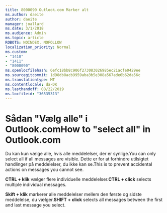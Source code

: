 ```yaml
---
title: 8000090 Outlook.com Marker alt
ms.author: daeite
author: daeite
manager: joallard
ms.date: 3/1/2018
ms.audience: Admin
ms.topic: article
ROBOTS: NOINDEX, NOFOLLOW
localization_priority: Normal
ms.custom:
- "1410"
- "1411"
- "8000090"
ms.openlocfilehash: 6efc18bb8c906f273083026985ec21acfe0429ee
ms.sourcegitcommit: 1d98db8acb9959aba3b5e308a567ade6b62da56c
ms.translationtype: MT
ms.contentlocale: da-DK
ms.lasthandoff: 08/22/2019
ms.locfileid: "36535313"
---
```

# <a name="how-to-select-all-in-outlookcom"></a><span data-ttu-id="9b0ac-102">Sådan "Vælg alle" i Outlook.com</span><span class="sxs-lookup"><span data-stu-id="9b0ac-102">How to "select all" in Outlook.com</span></span>

<span data-ttu-id="9b0ac-103">Du kan kun vælge alle, hvis alle meddelelser, der er synlige.</span><span class="sxs-lookup"><span data-stu-id="9b0ac-103">You can only select all if all messages are visible.</span></span> <span data-ttu-id="9b0ac-104">Dette er for at forhindre utilsigtet handlinger på meddelelser, du ikke kan se.</span><span class="sxs-lookup"><span data-stu-id="9b0ac-104">This is to prevent accidental actions on messages you cannot see.</span></span>

<span data-ttu-id="9b0ac-105">**CTRL + klik** vælger flere individuelle meddelelser.</span><span class="sxs-lookup"><span data-stu-id="9b0ac-105">**CTRL + click** selects multiple individual messages.</span></span>

<span data-ttu-id="9b0ac-106">**Skift + klik** markerer alle meddelelser mellem den første og sidste meddelelse, du vælger.</span><span class="sxs-lookup"><span data-stu-id="9b0ac-106">**SHIFT + click** selects all messages between the first and last message you select.</span></span>